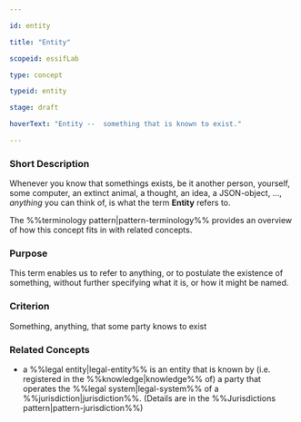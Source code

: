 ```yaml
---

id: entity

title: "Entity"

scopeid: essifLab

type: concept

typeid: entity

stage: draft

hoverText: "Entity --  something that is known to exist."

---
```




### Short Description

Whenever you know that somethings exists, be it another person, yourself, some computer, an extinct animal, a thought, an idea, a JSON-object, ..., _anything_ you can think of, is what the term **Entity** refers to.



The %%terminology pattern|pattern-terminology%% provides an overview of how this concept fits in with related concepts.



### Purpose

This term enables us to refer to anything, or to postulate the existence of something, without further specifying what it is, or how it might be named. 



### Criterion

Something, anything, that some party knows to exist



### Related Concepts

- a %%legal entity|legal-entity%% is an entity that is known by (i.e. registered in the %%knowledge|knowledge%% of) a party that operates the %%legal system|legal-system%% of a %%jurisdiction|jurisdiction%%. (Details are in the %%Jurisdictions pattern|pattern-jurisdiction%%)
